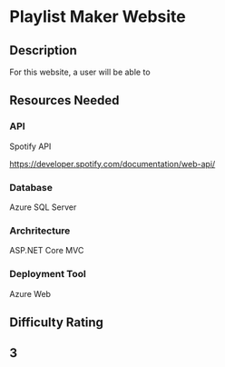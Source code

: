 # **Playlist Maker Website**

## Description
For this website, a user will be able to 

## Resources Needed

### **API**
Spotify API 

https://developer.spotify.com/documentation/web-api/

### **Database**
Azure SQL Server

### **Archritecture**
ASP.NET Core MVC

### **Deployment Tool**
Azure Web

## **Difficulty Rating**

## 3